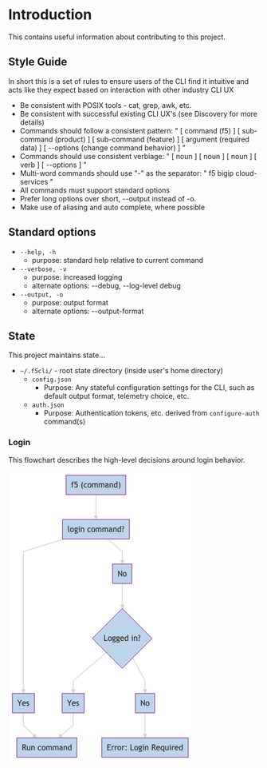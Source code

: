 # Introduction

This contains useful information about contributing to this project.

## Style Guide

In short this is a set of rules to ensure users of the CLI find it intuitive and acts like they expect based on interaction with other industry CLI UX

- Be consistent with POSIX tools - cat, grep, awk, etc.
- Be consistent with successful existing CLI UX's (see Discovery for more details)
- Commands should follow a consistent pattern: " [ command (f5) ] [ sub-command (product) ] [ sub-command (feature) ] [ argument (required data) ] [ --options (change command behavior) ] "
- Commands should use consistent verbiage: " [ noun ] [ noun ] [ noun ] [ verb ] [ --options ] "
- Multi-word commands should use "-" as the separator: " f5 bigip cloud-services "
- All commands must support standard options
- Prefer long options over short, --output instead of -o.
- Make use of aliasing and auto complete, where possible

## Standard options

- ```--help, -h```
  - purpose: standard help relative to current command
- ```--verbose, -v```
  - purpose: increased logging
  - alternate options: --debug, --log-level debug
- ```--output, -o```
  - purpose: output format
  - alternate options: --output-format

## State

This project maintains state...

- `~/.f5cli/` - root state directory (inside user's home directory)
    - `config.json`
        - Purpose: Any stateful configuration settings for the CLI, such as default output format, telemetry choice, etc.
    - `auth.json`
        - Purpose: Authentication tokens, etc. derived from `configure-auth` command(s)

### Login

This flowchart describes the high-level decisions around login behavior.

![diagram](../docs/diagrams/login_decision_tree.png)